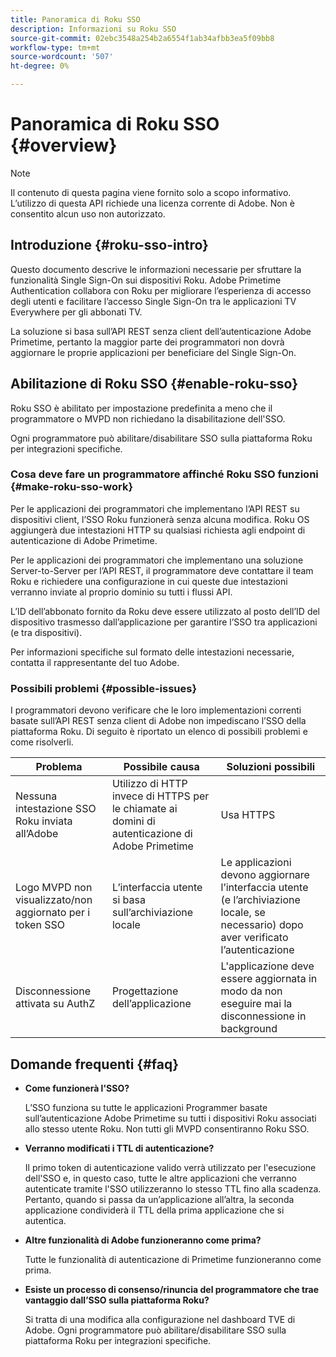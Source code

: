 ```yaml
---
title: Panoramica di Roku SSO
description: Informazioni su Roku SSO
source-git-commit: 02ebc3548a254b2a6554f1ab34afbb3ea5f09bb8
workflow-type: tm+mt
source-wordcount: '507'
ht-degree: 0%

---
```


# Panoramica di Roku SSO {#overview}

>[!NOTE]
>
>Il contenuto di questa pagina viene fornito solo a scopo informativo. L’utilizzo di questa API richiede una licenza corrente di Adobe. Non è consentito alcun uso non autorizzato.

## Introduzione {#roku-sso-intro}

Questo documento descrive le informazioni necessarie per sfruttare la funzionalità Single Sign-On sui dispositivi Roku. Adobe Primetime Authentication collabora con Roku per migliorare l’esperienza di accesso degli utenti e facilitare l’accesso Single Sign-On tra le applicazioni TV Everywhere per gli abbonati TV.

La soluzione si basa sull’API REST senza client dell’autenticazione Adobe Primetime, pertanto la maggior parte dei programmatori non dovrà aggiornare le proprie applicazioni per beneficiare del Single Sign-On.

## Abilitazione di Roku SSO {#enable-roku-sso}

Roku SSO è abilitato per impostazione predefinita a meno che il programmatore o MVPD non richiedano la disabilitazione dell&#39;SSO.

Ogni programmatore può abilitare/disabilitare SSO sulla piattaforma Roku per integrazioni specifiche.

### Cosa deve fare un programmatore affinché Roku SSO funzioni {#make-roku-sso-work}

Per le applicazioni dei programmatori che implementano l’API REST su dispositivi client, l’SSO Roku funzionerà senza alcuna modifica. Roku OS aggiungerà due intestazioni HTTP su qualsiasi richiesta agli endpoint di autenticazione di Adobe Primetime.

Per le applicazioni dei programmatori che implementano una soluzione Server-to-Server per l’API REST, il programmatore deve contattare il team Roku e richiedere una configurazione in cui queste due intestazioni verranno inviate al proprio dominio su tutti i flussi API.

L’ID dell’abbonato fornito da Roku deve essere utilizzato al posto dell’ID del dispositivo trasmesso dall’applicazione per garantire l’SSO tra applicazioni (e tra dispositivi).

Per informazioni specifiche sul formato delle intestazioni necessarie, contatta il rappresentante del tuo Adobe.

### Possibili problemi {#possible-issues}

I programmatori devono verificare che le loro implementazioni correnti basate sull’API REST senza client di Adobe non impediscano l’SSO della piattaforma Roku. Di seguito è riportato un elenco di possibili problemi e come risolverli.

| Problema | Possibile causa | Soluzioni possibili |
|-|-|-|
| Nessuna intestazione SSO Roku inviata all’Adobe | Utilizzo di HTTP invece di HTTPS per le chiamate ai domini di autenticazione di Adobe Primetime | Usa HTTPS |
| Logo MVPD non visualizzato/non aggiornato per i token SSO | L’interfaccia utente si basa sull’archiviazione locale | Le applicazioni devono aggiornare l’interfaccia utente (e l’archiviazione locale, se necessario) dopo aver verificato l’autenticazione |
| Disconnessione attivata su AuthZ | Progettazione dell’applicazione | L&#39;applicazione deve essere aggiornata in modo da non eseguire mai la disconnessione in background |

## Domande frequenti {#faq}

* **Come funzionerà l&#39;SSO?**

  L’SSO funziona su tutte le applicazioni Programmer basate sull’autenticazione Adobe Primetime su tutti i dispositivi Roku associati allo stesso utente Roku.
Non tutti gli MVPD consentiranno Roku SSO.

* **Verranno modificati i TTL di autenticazione?**

  Il primo token di autenticazione valido verrà utilizzato per l&#39;esecuzione dell&#39;SSO e, in questo caso, tutte le altre applicazioni che verranno autenticate tramite l&#39;SSO utilizzeranno lo stesso TTL fino alla scadenza. Pertanto, quando si passa da un’applicazione all’altra, la seconda applicazione condividerà il TTL della prima applicazione che si autentica.

* **Altre funzionalità di Adobe funzioneranno come prima?**

  Tutte le funzionalità di autenticazione di Primetime funzioneranno come prima.

* **Esiste un processo di consenso/rinuncia del programmatore che trae vantaggio dall’SSO sulla piattaforma Roku?**

  Si tratta di una modifica alla configurazione nel dashboard TVE di Adobe. Ogni programmatore può abilitare/disabilitare SSO sulla piattaforma Roku per integrazioni specifiche.
